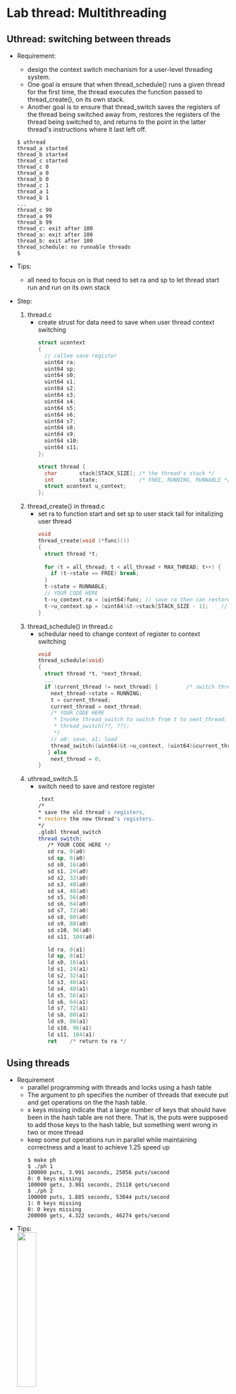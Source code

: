 # Lab thread: Multithreading
## Uthread: switching between threads
* Requirement:  
  * design the context switch mechanism for a user-level threading system.  
  * One goal is ensure that when thread_schedule() runs a given thread for the first time, the thread executes the function passed to thread_create(), on its own stack.  
  * Another goal is to ensure that thread_switch saves the registers of the thread being switched away from, restores the registers of the thread being switched to, and returns to the point in the latter thread's instructions where it last left off.   
  
  ```
  $ uthread
  thread_a started
  thread_b started
  thread_c started
  thread_c 0
  thread_a 0
  thread_b 0
  thread_c 1
  thread_a 1
  thread_b 1
  ...
  thread_c 99
  thread_a 99
  thread_b 99
  thread_c: exit after 100
  thread_a: exit after 100
  thread_b: exit after 100
  thread_schedule: no runnable threads
  $
  ```
* Tips:
  * all need to focus on is that need to set ra and sp to let thread start run and run on its own stack
* Step:  
  1. thread.c
     * create strust for data need to save when user thread context switching
       ```c
       struct ucontext
       {
         // callee save register
         uint64 ra;
         uint64 sp;
         uint64 s0;
         uint64 s1;
         uint64 s2;
         uint64 s3;
         uint64 s4;
         uint64 s5;
         uint64 s6;
         uint64 s7;
         uint64 s8;
         uint64 s9;
         uint64 s10;
         uint64 s11;
       };
  
       struct thread {
         char       stack[STACK_SIZE]; /* the thread's stack */
         int        state;             /* FREE, RUNNING, RUNNABLE */
         struct ucontext u_context;
       };
       ```
  2. thread_create() in thread.c
     * set ra to function start and set sp to user stack tail for initalizing user thread
       ```c
       void
       thread_create(void (*func)())
       {
         struct thread *t;
      
         for (t = all_thread; t < all_thread + MAX_THREAD; t++) {
           if (t->state == FREE) break;
         }
         t->state = RUNNABLE;
         // YOUR CODE HERE
         t->u_context.ra = (uint64)func; // save ra then can restore to cpu register
         t->u_context.sp = (uint64)&t->stack[STACK_SIZE - 1];    // save sp then can restore stack to user thread
       }
       ```
  3. thread_schedule() in thread.c
     * schedular need to change context of register to context switching
       ```c
       void
       thread_schedule(void)
       {
         struct thread *t, *next_thread;
         ...
         if (current_thread != next_thread) {         /* switch threads?  */
           next_thread->state = RUNNING;
           t = current_thread;
           current_thread = next_thread;
           /* YOUR CODE HERE
            * Invoke thread_switch to switch from t to next_thread:
            * thread_switch(??, ??);
            */
           // a0: save, a1: load
           thread_switch((uint64)&t->u_context, (uint64)&current_thread->u_context);
          } else
           next_thread = 0;
       }
       ```
  4. uthread_switch.S
     * switch need to save and restore register
       ```asm
       .text
       /*
       * save the old thread's registers,
       * restore the new thread's registers.
       */
       .globl thread_switch
       thread_switch:
          /* YOUR CODE HERE */
          sd ra, 0(a0)
          sd sp, 8(a0)
          sd s0, 16(a0)
          sd s1, 24(a0)
          sd s2, 32(a0)
          sd s3, 40(a0)
          sd s4, 48(a0)
          sd s5, 56(a0)
          sd s6, 64(a0)
          sd s7, 72(a0)
          sd s8, 80(a0)
          sd s9, 88(a0)
          sd s10, 96(a0)
          sd s11, 104(a0)
  
          ld ra, 0(a1)
          ld sp, 8(a1)
          ld s0, 16(a1)
          ld s1, 24(a1)
          ld s2, 32(a1)
          ld s3, 40(a1)
          ld s4, 48(a1)
          ld s5, 56(a1)
          ld s6, 64(a1)
          ld s7, 72(a1)
          ld s8, 80(a1)
          ld s9, 88(a1)
          ld s10, 96(a1)
          ld s11, 104(a1)
          ret    /* return to ra */
       ```
## Using threads
* Requirement
  * parallel programming with threads and locks using a hash table  
  * The argument to ph specifies the number of threads that execute put and get operations on the the hash table.  
  * x keys missing indicate that a large number of keys that should have been in the hash table are not there. That is, the puts were supposed to add those keys to the hash table, but something went wrong in two or more thread  
  * keep some put operations run in parallel while maintaining correctness and a least to achieve 1.25 speed up
    ```
    $ make ph
    $ ./ph 1
    100000 puts, 3.991 seconds, 25056 puts/second
    0: 0 keys missing
    100000 gets, 3.981 seconds, 25118 gets/second
    $ ./ph 2
    100000 puts, 1.885 seconds, 53044 puts/second
    1: 0 keys missing
    0: 0 keys missing
    200000 gets, 4.322 seconds, 46274 gets/second
    ```
* Tips:
  <br />
  <img src="./picture/thread_ph.JPG" width="30%" align=left/> 
  ```c
  pthread_mutex_t lock;            // declare a lock
  pthread_mutex_init(&lock, NULL); // initialize the lock
  pthread_mutex_lock(&lock);       // acquire lock
  pthread_mutex_unlock(&lock);     // release lock
  ```
* Step:
  1. ph.c
     create lock for each bucket but not one lock because parallel
     ```c
     pthread_mutex_t lock[NBUCKET];
     ``` 
  2. put(int key, int value) in ph.c
     ```c
     static
     void put(int key, int value)
     {
        int i = key % NBUCKET;

        if(e){
          // update the existing key.
          e->value = value;
        } else {
          // the new is new.
          pthread_mutex_lock(&lock[i]);
          insert(key, value, &table[i], table[i]);
          pthread_mutex_unlock(&lock[i]);
        } 
      }
     ```
## Barrier
* Requirement:
  * barrier: a point in an application at which all participating threads must wait until all other participating threads reach that point too.
    ```
    $ ./barrier 2
    $ OK; passed
    ```
* Tips:
  ```c
  pthread_cond_wait(&cond, &mutex);  // go to sleep on cond, releasing lock mutex, acquiring lock mutex when wake up  
  pthread_cond_broadcast(&cond);     // wake up every thread sleeping on cond
  ```
* Steps:
  1. barrier() in barrier.c
     * when all thread arrive check point, wait up all thread
     ```c
     static void
     barrier()
     {
       // YOUR CODE HERE
       //
       // Block until all threads have called barrier() and
       // then increment bstate.round.
       //
       pthread_mutex_lock(&bstate.barrier_mutex); // when change bstate need lock
       bstate.nthread++;
       if(nthread == bstate.nthread)
       {
         bstate.round++;
         bstate.nthread = 0;
         pthread_cond_broadcast(&bstate.barrier_cond);
       }
       else
         pthread_cond_wait(&bstate.barrier_cond, &bstate.barrier_mutex); // when sleep then release lock, when wake up acquire lock
       pthread_mutex_unlock(&bstate.barrier_mutex);
     }
     ```
